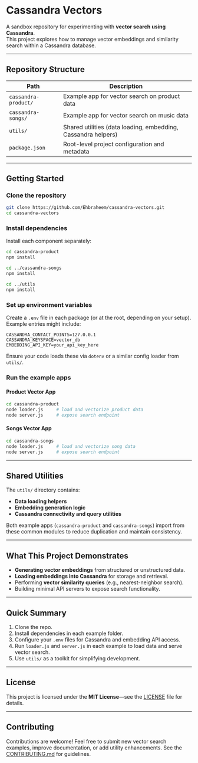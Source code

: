 # Cassandra Vectors

A sandbox repository for experimenting with **vector search using Cassandra**.  
This project explores how to manage vector embeddings and similarity search within a Cassandra database.

---

##  Repository Structure

| Path                      | Description                                     |
|---------------------------|-------------------------------------------------|
| `cassandra-product/`      | Example app for vector search on product data   |
| `cassandra-songs/`        | Example app for vector search on music data     |
| `utils/`                  | Shared utilities (data loading, embedding, Cassandra helpers) |
| `package.json`            | Root-level project configuration and metadata   |

---

##  Getting Started

### Clone the repository
```bash
git clone https://github.com/Ehbraheem/cassandra-vectors.git
cd cassandra-vectors
````

### Install dependencies

Install each component separately:

```bash
cd cassandra-product
npm install

cd ../cassandra-songs
npm install

cd ../utils
npm install
```

### Set up environment variables

Create a `.env` file in each package (or at the root, depending on your setup). Example entries might include:

```env
CASSANDRA_CONTACT_POINTS=127.0.0.1
CASSANDRA_KEYSPACE=vector_db
EMBEDDING_API_KEY=your_api_key_here
```

Ensure your code loads these via `dotenv` or a similar config loader from `utils/`.

### Run the example apps

#### Product Vector App

```bash
cd cassandra-product
node loader.js     # load and vectorize product data
node server.js     # expose search endpoint
```

#### Songs Vector App

```bash
cd cassandra-songs
node loader.js     # load and vectorize song data
node server.js     # expose search endpoint
```

---

## Shared Utilities

The `utils/` directory contains:

* **Data loading helpers**
* **Embedding generation logic**
* **Cassandra connectivity and query utilities**

Both example apps (`cassandra-product` and `cassandra-songs`) import from these common modules to reduce duplication and maintain consistency.

---

## What This Project Demonstrates

* **Generating vector embeddings** from structured or unstructured data.
* **Loading embeddings into Cassandra** for storage and retrieval.
* Performing **vector similarity queries** (e.g., nearest-neighbor search).
* Building minimal API servers to expose search functionality.

---

## Quick Summary

1. Clone the repo.
2. Install dependencies in each example folder.
3. Configure your `.env` files for Cassandra and embedding API access.
4. Run `loader.js` and `server.js` in each example to load data and serve vector search.
5. Use `utils/` as a toolkit for simplifying development.

---

## License

This project is licensed under the **MIT License**—see the [LICENSE](./LICENSE) file for details.

---

## Contributing

Contributions are welcome! Feel free to submit new vector search examples, improve documentation, or add utility enhancements. See the [CONTRIBUTING.md](./CONTRIBUTING.md) for guidelines.

